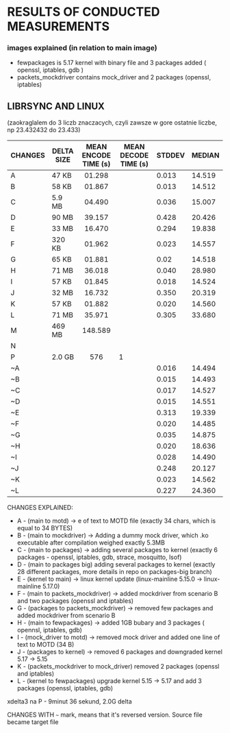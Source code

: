 # RESULTS OF CONDUCTED MEASUREMENTS #


### images explained (in relation to main image) ###

- fewpackages is 5.17 kernel with binary file and 3 packages added ( openssl, iptables, gdb )
- packets_mockdriver contains mock_driver and 2 packages (openssl, iptables)


## LIBRSYNC AND LINUX ## 

(zaokraglalem do 3 liczb znaczacych, czyli zawsze w gore ostatnie liczbe, np 23.432432 do 23.433)

| CHANGES | DELTA SIZE | MEAN ENCODE TIME (s) | MEAN DECODE TIME (s) |   STDDEV  |   MEDIAN |
| ---     |   ---      |       :---:          |     ---              |   ---     |   ---    |
| A       |  47  KB    |        01.298        |                      |   0.013   |  14.519  |
| B       |  58  KB    |        01.867        |                      |   0.013   |  14.512  |
| C       |  5.9 MB    |		04.490        |                      |   0.036   |  15.007  |
| D       |   90 MB    |        39.157        |                      |   0.428   |  20.426  |
| E       |   33 MB    |        16.470        |                      |   0.294   |  19.838  |
| F       |  320 KB    |        01.962        |                      |   0.023   |  14.557  |
| G		  |   65 KB    |        01.881        |						 |    0.02   |  14.518  |
| H		  |   71 MB    |        36.018        |					     |   0.040   |  28.980  |
| I		  |   57 KB    |        01.845        |                      |   0.018   |  14.524  |
| J		  |   32 MB    |        16.732        |                      |   0.350   |  20.319  |
| K		  |   57 KB    |        01.882        |                      |   0.020   |  14.560  |
| L	      |   71 MB    |        35.971        |                      |   0.305   |  33.680  |
| M       |   469 MB   |        148.589
| N       |            |      
| P       |  2.0 GB    |        576             |        1 
| ~A	  |            |                |                      |   0.016   |  14.494  |
| ~B      |            |                |                      |   0.015   |  14.493  |
| ~C      |            |                |                      |   0.017   |  14.527  |
| ~D      |            |                |                      |   0.015   |  14.551  |
| ~E      |            |                |                      |   0.313   |  19.339  |
| ~F      |            |                |                      |   0.020   |  14.485  |
| ~G      |            |                |						 |   0.035   |  14.875  |
| ~H      |            |                |                      |   0.020   |  18.636  |
| ~I      |            |                |                      |   0.028   |  14.490	|
| ~J      |            |                |                      |   0.248   |  20.127  |
| ~K      |            |                |                      |   0.023   |  14.562  |
| ~L      |            |                |                      |   0.227   |  24.360  |


CHANGES EXPLAINED:
* A - (main to motd) -> e of text to MOTD file (exactly 34 chars, which is    
	equal to 34 BYTES)
* B - (main to mockdriver) -> Adding a dummy mock driver, which .ko executable after compilation			 weighed exactly 5.3MB
* C - (main to packages) -> adding several packages to kernel (exactly 6 packages - openssl, iptables,
	gdb, strace, mosquitto, lsof)
* D - (main to packages big) adding several packages to kernel (exactly 28 different packages, 
	more details in repo on packages-big branch)
* E - (kernel to main) -> linux kernel update (linux-mainline 5.15.0 -> linux-mainline 5.17.0)
* F - (main to packets_mockdriver) -> added mockdriver from scenario B and two packages (openssl and 
	iptables)
* G - (packages to packets_mockdriver) -> removed few packages and added mockdriver from scenario B
* H - (main to fewpackages) -> added 1GB bubary and 3 packages ( opennsl, iptables, gdb)
* I - (mock_driver to motd) -> removed mock driver and added one line of text to MOTD (34 B)
* J - (packages to kernel) -> removed 6 packages and downgraded kernel 5.17 -> 5.15
* K -  (packets_mockdriver to mock_driver) removed 2 packages (openssl and iptables) 
* L - (kernel to fewpackages) upgrade kernel 5.15 -> 5.17 and add 3 packages (openssl, iptables, gdb)



xdelta3 na P - 9minut 36 sekund, 2.0G delta


CHANGES WITH `~` mark, means that it's reversed version. Source file became target file
